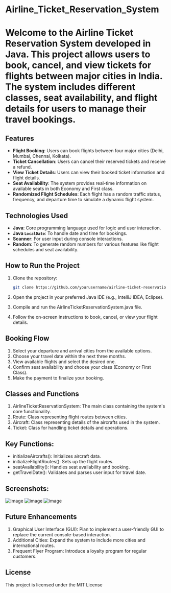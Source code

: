 # Airline_Ticket_Reservation_System

# Welcome to the **Airline Ticket Reservation System** developed in Java. This project allows users to book, cancel, and view tickets for flights between major cities in India. The system includes different classes, seat availability, and flight details for users to manage their travel bookings.

## Features

- **Flight Booking**: Users can book flights between four major cities (Delhi, Mumbai, Chennai, Kolkata).
- **Ticket Cancellation**: Users can cancel their reserved tickets and receive a refund.
- **View Ticket Details**: Users can view their booked ticket information and flight details.
- **Seat Availability**: The system provides real-time information on available seats in both Economy and First class.
- **Randomized Flight Schedules**: Each flight has a random traffic status, frequency, and departure time to simulate a dynamic flight system.

## Technologies Used

- **Java**: Core programming language used for logic and user interaction.
- **Java `LocalDate`**: To handle date and time for bookings.
- **Scanner**: For user input during console interactions.
- **Random**: To generate random numbers for various features like flight schedules and seat availability.

## How to Run the Project

1. Clone the repository:
   ```bash
   git clone https://github.com/yourusername/airline-ticket-reservation-system.git
2. Open the project in your preferred Java IDE (e.g., IntelliJ IDEA, Eclipse).

3. Compile and run the AirlineTicketReservationSystem.java file.

4. Follow the on-screen instructions to book, cancel, or view your flight details.

## Booking Flow
1. Select your departure and arrival cities from the available options.
2. Choose your travel date within the next three months.
3. View available flights and select the desired one.
4. Confirm seat availability and choose your class (Economy or First Class).
5. Make the payment to finalize your booking.
   
## Classes and Functions
1. AirlineTicketReservationSystem: The main class containing the system's core functionality.
2. Route: Class representing flight routes between cities.
3. Aircraft: Class representing details of the aircrafts used in the system.
4. Ticket: Class for handling ticket details and operations.
   
## Key Functions:
- initializeAircrafts(): Initializes aircraft data.
- initializeFlightRoutes(): Sets up the flight routes.
- seatAvailability(): Handles seat availability and booking.
- getTravelDate(): Validates and parses user input for travel date.

## Screenshots:
![image](https://github.com/user-attachments/assets/1a8388ce-8c91-47f5-b1f4-96565c727cad) ![image](https://github.com/user-attachments/assets/cdaae8ee-6b08-4a11-8fc8-285fa12ba456)
![image](https://github.com/user-attachments/assets/d042aad9-0ebb-4e0e-8c9b-cb64a8673f1e)

## Future Enhancements
1. Graphical User Interface (GUI): Plan to implement a user-friendly GUI to replace the current console-based interaction.
2. Additional Cities: Expand the system to include more cities and international routes.
3. Frequent Flyer Program: Introduce a loyalty program for regular customers.
   
## License
This project is licensed under the MIT License
